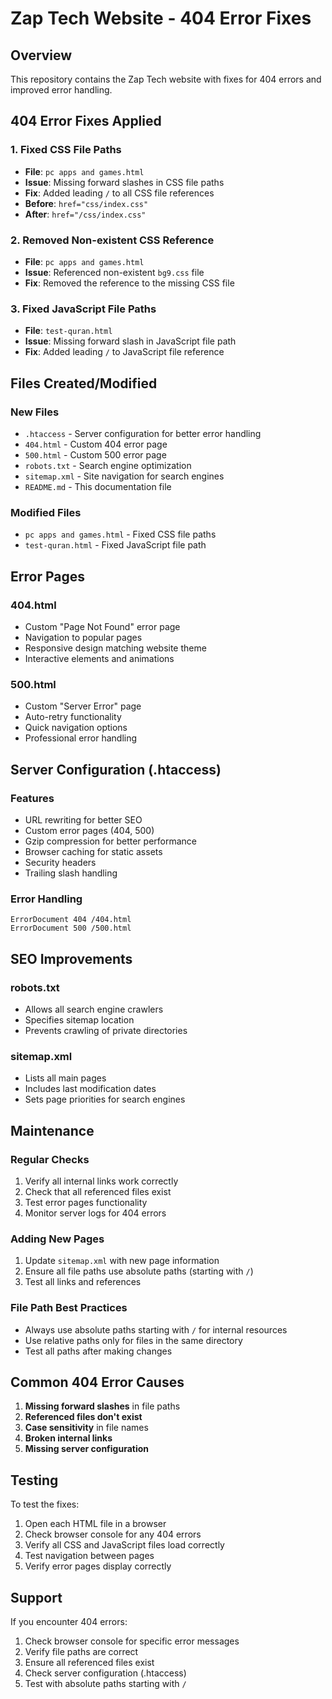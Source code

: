 # Zap Tech Website - 404 Error Fixes

## Overview
This repository contains the Zap Tech website with fixes for 404 errors and improved error handling.

## 404 Error Fixes Applied

### 1. Fixed CSS File Paths
- **File**: `pc apps and games.html`
- **Issue**: Missing forward slashes in CSS file paths
- **Fix**: Added leading `/` to all CSS file references
- **Before**: `href="css/index.css"`
- **After**: `href="/css/index.css"`

### 2. Removed Non-existent CSS Reference
- **File**: `pc apps and games.html`
- **Issue**: Referenced non-existent `bg9.css` file
- **Fix**: Removed the reference to the missing CSS file

### 3. Fixed JavaScript File Paths
- **File**: `test-quran.html`
- **Issue**: Missing forward slash in JavaScript file path
- **Fix**: Added leading `/` to JavaScript file reference

## Files Created/Modified

### New Files
- `.htaccess` - Server configuration for better error handling
- `404.html` - Custom 404 error page
- `500.html` - Custom 500 error page
- `robots.txt` - Search engine optimization
- `sitemap.xml` - Site navigation for search engines
- `README.md` - This documentation file

### Modified Files
- `pc apps and games.html` - Fixed CSS file paths
- `test-quran.html` - Fixed JavaScript file path

## Error Pages

### 404.html
- Custom "Page Not Found" error page
- Navigation to popular pages
- Responsive design matching website theme
- Interactive elements and animations

### 500.html
- Custom "Server Error" page
- Auto-retry functionality
- Quick navigation options
- Professional error handling

## Server Configuration (.htaccess)

### Features
- URL rewriting for better SEO
- Custom error pages (404, 500)
- Gzip compression for better performance
- Browser caching for static assets
- Security headers
- Trailing slash handling

### Error Handling
```
ErrorDocument 404 /404.html
ErrorDocument 500 /500.html
```

## SEO Improvements

### robots.txt
- Allows all search engine crawlers
- Specifies sitemap location
- Prevents crawling of private directories

### sitemap.xml
- Lists all main pages
- Includes last modification dates
- Sets page priorities for search engines

## Maintenance

### Regular Checks
1. Verify all internal links work correctly
2. Check that all referenced files exist
3. Test error pages functionality
4. Monitor server logs for 404 errors

### Adding New Pages
1. Update `sitemap.xml` with new page information
2. Ensure all file paths use absolute paths (starting with `/`)
3. Test all links and references

### File Path Best Practices
- Always use absolute paths starting with `/` for internal resources
- Use relative paths only for files in the same directory
- Test all paths after making changes

## Common 404 Error Causes

1. **Missing forward slashes** in file paths
2. **Referenced files don't exist**
3. **Case sensitivity** in file names
4. **Broken internal links**
5. **Missing server configuration**

## Testing

To test the fixes:
1. Open each HTML file in a browser
2. Check browser console for any 404 errors
3. Verify all CSS and JavaScript files load correctly
4. Test navigation between pages
5. Verify error pages display correctly

## Support

If you encounter 404 errors:
1. Check browser console for specific error messages
2. Verify file paths are correct
3. Ensure all referenced files exist
4. Check server configuration (.htaccess)
5. Test with absolute paths starting with `/` 